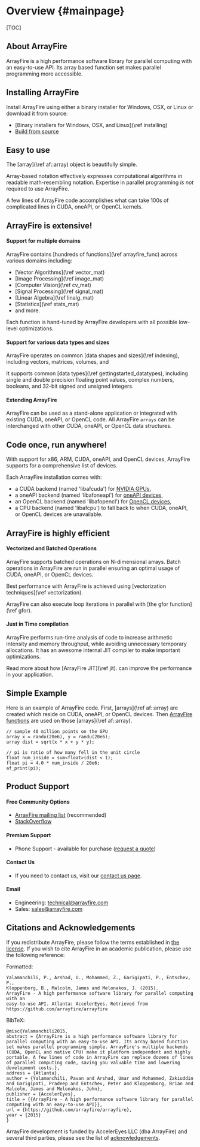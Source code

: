 Overview {#mainpage}
========

[TOC]

## About ArrayFire

ArrayFire is a high performance software library for parallel computing with
an easy-to-use API. Its array based function set makes parallel programming
more accessible.

## Installing ArrayFire

Install ArrayFire using either a binary installer for Windows, OSX, or Linux
or download it from source:

* [Binary installers for Windows, OSX, and Linux](\ref installing)
* [Build from source](https://github.com/arrayfire/arrayfire)

## Easy to use

The [array](\ref af::array) object is beautifully simple.

Array-based notation effectively expresses computational algorithms in
readable math-resembling notation. Expertise in parallel programming _is not_
required to use ArrayFire.

A few lines of ArrayFire code accomplishes what can take 100s of complicated
lines in CUDA, oneAPI, or OpenCL kernels.

## ArrayFire is extensive!

#### Support for multiple domains

ArrayFire contains [hundreds of functions](\ref arrayfire_func) across various
domains including:
- [Vector Algorithms](\ref vector_mat)
- [Image Processing](\ref image_mat)
- [Computer Vision](\ref cv_mat)
- [Signal Processing](\ref signal_mat)
- [Linear Algebra](\ref linalg_mat)
- [Statistics](\ref stats_mat)
- and more.

Each function is hand-tuned by ArrayFire developers with all possible
low-level optimizations.

#### Support for various data types and sizes

ArrayFire operates on common [data shapes and sizes](\ref indexing), including
vectors, matrices, volumes, and

It supports common [data types](\ref gettingstarted_datatypes), including
single and double precision floating point values, complex numbers, booleans,
and 32-bit signed and unsigned integers.

#### Extending ArrayFire

ArrayFire can be used as a stand-alone application or integrated with existing
CUDA, oneAPI, or OpenCL code. All ArrayFire `arrays` can be interchanged with
other CUDA, oneAPI, or OpenCL data structures.

## Code once, run anywhere!

With support for x86, ARM, CUDA, oneAPI, and OpenCL devices, ArrayFire
supports for a comprehensive list of devices.

Each ArrayFire installation comes with:
- a CUDA backend (named 'libafcuda') for [NVIDIA
  GPUs](https://developer.nvidia.com/cuda-gpus),
- a oneAPI backend (named 'libafoneapi') for [oneAPI
  devices](https://www.intel.com/content/www/us/en/developer/articles/system-requirements/intel-oneapi-base-toolkit-system-requirements.html),
- an OpenCL backend (named 'libafopencl') for [OpenCL
  devices](http://www.khronos.org/conformance/adopters/conformant-products#opencl),
- a CPU backend (named 'libafcpu') to fall back to when CUDA, oneAPI, or
  OpenCL devices are unavailable.

## ArrayFire is highly efficient

#### Vectorized and Batched Operations

ArrayFire supports batched operations on N-dimensional arrays. Batch
operations in ArrayFire are run in parallel ensuring an optimal usage of CUDA,
oneAPI, or OpenCL devices.

Best performance with ArrayFire is achieved using
[vectorization techniques](\ref vectorization).

ArrayFire can also execute loop iterations in parallel with
[the gfor function](\ref gfor).

#### Just in Time compilation

ArrayFire performs run-time analysis of code to increase arithmetic intensity
and memory throughput, while avoiding unnecessary temporary allocations. It
has an awesome internal JIT compiler to make important optimizations.

Read more about how [ArrayFire JIT](\ref jit).  can improve the performance in
your application.

## Simple Example

Here is an example of ArrayFire code. First, [arrays](\ref af::array) are
created which reside on CUDA, oneAPI, or OpenCL devices. Then
[ArrayFire functions](modules.htm) are used on those [arrays](\ref af::array).

~~~~~~~~~~~~~~~~~~~~~~~~~~~~~~~~~~~~~~~~~~~~~~~~~~~~{.cpp}
// sample 40 million points on the GPU
array x = randu(20e6), y = randu(20e6);
array dist = sqrt(x * x + y * y);

// pi is ratio of how many fell in the unit circle
float num_inside = sum<float>(dist < 1);
float pi = 4.0 * num_inside / 20e6;
af_print(pi);
~~~~~~~~~~~~~~~~~~~~~~~~~~~~~~~~~~~~~~~~~~~~~~~~~~~~

## Product Support

#### Free Community Options

* [ArrayFire mailing
  list](https://groups.google.com/forum/#!forum/arrayfire-users) (recommended)
* [StackOverflow](http://stackoverflow.com/questions/tagged/arrayfire)

#### Premium Support

* Phone Support - available for purchase ([request a
  quote](mailto:sales@arrayfire.com))

#### Contact Us

* If you need to contact us, visit our [contact us
  page](http://arrayfire.com/company/#contact).

#### Email

* Engineering: technical@arrayfire.com
* Sales: sales@arrayfire.com

## Citations and Acknowledgements

If you redistribute ArrayFire, please follow the terms established in <a
href="https://github.com/arrayfire/arrayfire/blob/master/LICENSE">the
license</a>. If you wish to cite ArrayFire in an academic publication, please
use the following reference:

Formatted:

    Yalamanchili, P., Arshad, U., Mohammed, Z., Garigipati, P., Entschev, P.,
    Kloppenborg, B., Malcolm, James and Melonakos, J. (2015).
    ArrayFire - A high performance software library for parallel computing with an
    easy-to-use API. Atlanta: AccelerEyes. Retrieved from https://github.com/arrayfire/arrayfire

BibTeX:

    @misc{Yalamanchili2015,
    abstract = {ArrayFire is a high performance software library for parallel computing with an easy-to-use API. Its array based function set makes parallel programming simple. ArrayFire's multiple backends (CUDA, OpenCL and native CPU) make it platform independent and highly portable. A few lines of code in ArrayFire can replace dozens of lines of parallel computing code, saving you valuable time and lowering development costs.},
    address = {Atlanta},
    author = {Yalamanchili, Pavan and Arshad, Umar and Mohammed, Zakiuddin and Garigipati, Pradeep and Entschev, Peter and Kloppenborg, Brian and Malcolm, James and Melonakos, John},
    publisher = {AccelerEyes},
    title = {{ArrayFire - A high performance software library for parallel computing with an easy-to-use API}},
    url = {https://github.com/arrayfire/arrayfire},
    year = {2015}
    }

ArrayFire development is funded by AccelerEyes LLC (dba ArrayFire) and several
third parties, please see the list of <a
href="https://github.com/arrayfire/arrayfire/blob/master/ACKNOWLEDGEMENTS.md">acknowledgements</a>.
